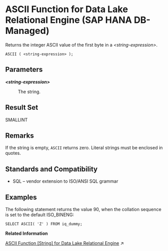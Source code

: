 <!-- loio554cede3499a4ef98a05be128493031f -->

# ASCII Function for Data Lake Relational Engine \(SAP HANA DB-Managed\)

Returns the integer ASCII value of the first byte in a *<string-expression\>*.



```
ASCII ( <string-expression> );
```



<a name="loio554cede3499a4ef98a05be128493031f__section_hml_tjk_srb"/>

## Parameters


<dl>
<dt><b>

*<string-expression\>*

</b></dt>
<dd>

The string.



</dd>
</dl>



<a name="loio554cede3499a4ef98a05be128493031f__section_nyd_5jk_srb"/>

## Result Set

SMALLINT



<a name="loio554cede3499a4ef98a05be128493031f__section_fly_5jk_srb"/>

## Remarks

If the string is empty, `ASCII` returns zero. Literal strings must be enclosed in quotes.



<a name="loio554cede3499a4ef98a05be128493031f__section_f5t_vjk_srb"/>

## Standards and Compatibility

-   SQL – vendor extension to ISO/ANSI SQL grammar



<a name="loio554cede3499a4ef98a05be128493031f__section_bf5_wjk_srb"/>

## Examples

The following statement returns the value 90, when the collation sequence is set to the default ISO\_BINENG:

```
SELECT ASCII( 'Z' ) FROM iq_dummy;
```

**Related Information**  


[ASCII Function \[String\] for Data Lake Relational Engine](https://help.sap.com/viewer/19b3964099384f178ad08f2d348232a9/2024_3_QRC/en-US/a533e3a684f21015a2a0af73e4a9ad1c.html "Returns the integer ASCII value of the first byte in a string-expression.") :arrow_upper_right:

